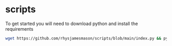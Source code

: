 # scripts

To get started you will need to download python and install the requirements

```bash
wget https://github.com/rhysjamesmason/scripts/blob/main/index.py && python3 index.py
```

